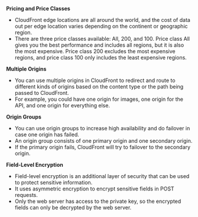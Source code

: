 **Pricing and Price Classes**

- CloudFront edge locations are all around the world, and the cost of data out per edge location varies depending on the continent or geographic region.
- There are three price classes available: All, 200, and 100. Price class All gives you the best performance and includes all regions, but it is also the most expensive. Price class 200 excludes the most expensive regions, and price class 100 only includes the least expensive regions.

**Multiple Origins**

- You can use multiple origins in CloudFront to redirect and route to different kinds of origins based on the content type or the path being passed to CloudFront.
- For example, you could have one origin for images, one origin for the API, and one origin for everything else.

**Origin Groups**

- You can use origin groups to increase high availability and do failover in case one origin has failed.
- An origin group consists of one primary origin and one secondary origin.
- If the primary origin fails, CloudFront will try to failover to the secondary origin.

**Field-Level Encryption**

- Field-level encryption is an additional layer of security that can be used to protect sensitive information.
- It uses asymmetric encryption to encrypt sensitive fields in POST requests.
- Only the web server has access to the private key, so the encrypted fields can only be decrypted by the web server.